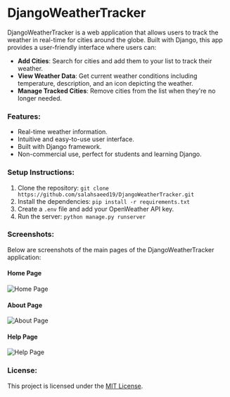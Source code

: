 # DjangoWeatherTracker

DjangoWeatherTracker is a web application that allows users to track the weather in real-time for cities around the globe. Built with Django, this app provides a user-friendly interface where users can:

- **Add Cities**: Search for cities and add them to your list to track their weather.
- **View Weather Data**: Get current weather conditions including temperature, description, and an icon depicting the weather.
- **Manage Tracked Cities**: Remove cities from the list when they're no longer needed.

### Features:
- Real-time weather information.
- Intuitive and easy-to-use user interface.
- Built with Django framework.
- Non-commercial use, perfect for students and learning Django.

### Setup Instructions:
1. Clone the repository: `git clone https://github.com/salahsaeed19/DjangoWeatherTracker.git`
2. Install the dependencies: `pip install -r requirements.txt`
3. Create a `.env` file and add your OpenWeather API key.
4. Run the server: `python manage.py runserver`

### Screenshots:
Below are screenshots of the main pages of the DjangoWeatherTracker application:

#### Home Page
![Home Page](https://github.com/user-attachments/assets/96959a7d-7b7d-472c-8239-bc15604478b4)

#### About Page
![About Page](https://github.com/user-attachments/assets/39636c26-8408-47bf-b642-2ecea7a63cd3)

#### Help Page
![Help Page](https://github.com/user-attachments/assets/2dc36af2-b598-477e-b8df-a9a05bb2ca46)


### License:
This project is licensed under the [MIT License](LICENSE).
